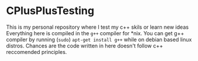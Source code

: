 # CPlusPlusTesting
This is my personal repository where I test my c++ skils or learn new ideas
Everything here is compiled in the `g++` compiler for *nix.
You can get g++ compiler by running (`sudo`) `apt-get install g++` while on debian based linux distros.
Chances are the code written in here doesn't follow c++ reccomended principles.
